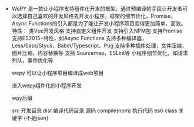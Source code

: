 - WePY 
   是一款让小程序支持组件化开发的框架，通过预编译的手段让开发者可以选择自己喜欢的开发风格去开发小程序。框架的细节优化，Promise，Async Functions的引入都是为了能让开发小程序项目变得更加简单，高效。
  特性：
    类Vue开发风格
    支持自定义组件开发
    支持引入NPM包
    支持Promise
    支持ES2015+特性，如Async Functions
    支持多种编译器，Less/Sass/Styus、Babel/Typescript、Pug
    支持多种插件处理，文件压缩，图片压缩，内容替换等
    支持 Sourcemap，ESLint等
    小程序细节优化，如请求列队，事件优化等

    wepy 可以让小程序项目编译成web项目

    进入wepy组件化的小程序开发

    wpy后缀 

    src 开发目录
    dist 编译代码目录
    源码 compile(npm) 执行代码
    es6 class 关键字 {不是json}
